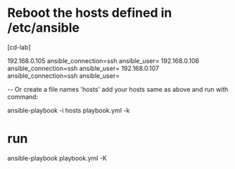 # Reboot the hosts defined in /etc/ansible

[cd-lab]

192.168.0.105 ansible_connection=ssh ansible_user=<yourUsername>
192.168.0.106 ansible_connection=ssh ansible_user=<yourUsername>
192.168.0.107 ansible_connection=ssh ansible_user=<yourUsername>

-- Or create a file names 'hosts' add your hosts same as above and run with command:

ansible-playbook -i hosts playbook.yml -k

# run

ansible-playbook playbook.yml -K
